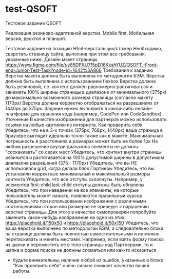 # test-QSOFT
Тестовое задание QSOFT

Реализация резиново-адаптивной верстки. Mobile first. Мобильная версия, десктоп и планшет. 

Тестовое задание на позицию Html-верстальщик/стажер
Необходимо, сверстать страницу сайта, выполнив при этом все требования, указанные ниже.
Дизайн макет страницы https://www.figma.com/file/uy85DPXU715pD16KkshYUZ/QSOFT.-Front-end-Junior-Test-Task?node-id=1642%3A866
Требования к заданию
Верстка макета должна быть выполнена по методологии БЭМ.
Верстка должна быть выполнена с использованием flexbox
Верстка должна быть резиновой, т.е. контент должен равномерно растягиваться и занимать 100% ширины страницы в диапазоне от минимального (375px) до максимально возможного размера страницы (согласно макету 1170px)
Верстка должна корректно отображаться на разрешениях от 1440px до 375px.
Задание нужно выполнить в какой-либо онлайн-платформе для хранения кода (например, CodePen или CodeSandbox). 
Уточнение
В качестве изображений для партнеров можно использовать ссылки на любые картинки из интернета.
Как проверить себя
Убедитесь, что на в 3-х точках (375px, 768px, 1440px) ваша страница в браузере выглядит идеально точно также как в макете. Максимальная погрешность в расстояниях и размерах может быть не более 1px
На любом разрешение внутри диапазона элементы не должны "соскакивать" со своих мест
Убедитесь, что контент внутри страницы резинится и растягивается на 100% допустимой ширины в допустимом диапазоне разрешений (375 - 1170px)
Убедитесь, что вы НЕ использовали grid, когда делали блок Партнеры
Убедитесь, что вы установили корректные минимальный и максимальный размеры контента
Убедитесь, что все отступы схлопнуты. Например, у элементов first-child last-child отступы должны быть обнулены
Убедитесь, что при наведении на все элементы, на которые пользователь может нажать, появляются правильный курсор
Убедитесь, что при использовании изображения с различными соотношениями сторон или размеров не приведет к нарушению верстки страницы. Для этого в качестве самопроверки попробуйте заменить какое-нибудь изображение на одно из этих: https://placehold.it/150x50 и https://placehold.it/50x150 
Убедитесь, что ваша верстка выполнено по методологии БЭМ, а следовательно блоки на странице должны быть полностью самостоятельными и их можно перетаскивать и менять местами. Например, если взять форму поиска из шапки и переместить ее в тело страницы над Партнерами, то и шапка и форма поиска не должны сломаться или как-то исказиться.

* будьте внимательны, наличие любой из ошибок, указанных в блоке "Как проверить себя" очень сильно снижает качество вашей работы.
